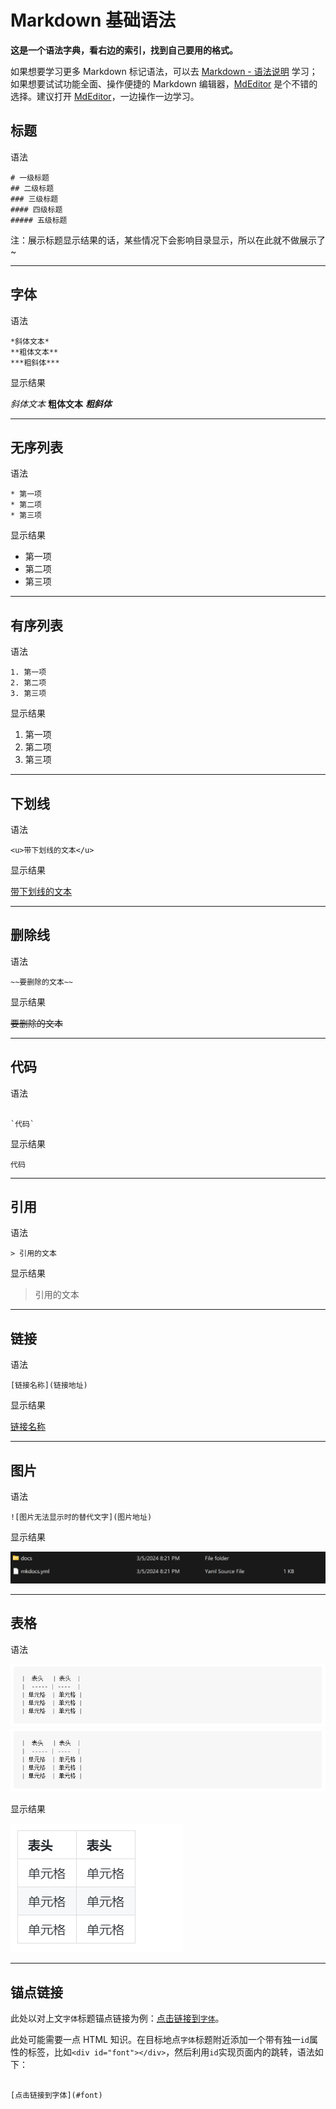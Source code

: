 # Markdown 基础语法

**这是一个语法字典，看右边的索引，找到自己要用的格式。**

如果想要学习更多 Markdown 标记语法，可以去 [Markdown - 语法说明](http://www.markdown.cn/) 学习；如果想要试试功能全面、操作便捷的 Markdown 编辑器，[MdEditor](https://www.mdeditor.com/) 是个不错的选择。建议打开 [MdEditor](https://www.mdeditor.com/)，一边操作一边学习。

## 标题

语法
```
# 一级标题
## 二级标题
### 三级标题
#### 四级标题
##### 五级标题
```

注：展示标题显示结果的话，某些情况下会影响目录显示，所以在此就不做展示了~

---

<div id="font"></div>

## 字体

语法

```
*斜体文本*
**粗体文本**
***粗斜体***
```

显示结果

*斜体文本* **粗体文本**
***粗斜体***

---

## 无序列表

语法

```
* 第一项
* 第二项
* 第三项
```

显示结果

* 第一项
* 第二项
* 第三项

---

## 有序列表

语法

```
1. 第一项
2. 第二项
3. 第三项
```

显示结果

1. 第一项
2. 第二项
3. 第三项

---

## 下划线

语法

```
<u>带下划线的文本</u>
```

显示结果

<u>带下划线的文本</u>

---

## 删除线

语法

```
~~要删除的文本~~
```

显示结果

~~要删除的文本~~

---

## 代码

语法
```

`代码`
```

显示结果

`代码`

---

## 引用

语法

```
> 引用的文本
```

显示结果

> 引用的文本

---

## 链接

语法

```
[链接名称](链接地址)
```

显示结果

[链接名称](链接地址)

---

## 图片

语法

```
![图片无法显示时的替代文字](图片地址)
```

显示结果

![图片无法显示时的替代文字](1.1.png)

---

## 表格

语法

![list](list.png)![alt text](list.png)

显示结果

![list-result](list-result.png)


---

## 锚点链接

此处以对上文`字体`标题锚点链接为例：[点击链接到`字体`](#font)。

此处可能需要一点 HTML 知识。在目标地点`字体`标题附近添加一个带有独一`id`属性的标签，比如`<div id="font"></div>`，然后利用`id`实现页面内的跳转，语法如下：

```

[点击链接到字体](#font)
```